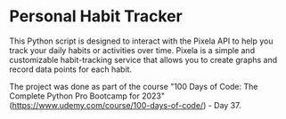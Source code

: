 <h1>Personal Habit Tracker</h1>

This Python script is designed to interact with the Pixela API to help you track your daily habits or activities over time. Pixela is a simple and customizable habit-tracking service that allows you to create graphs and record data points for each habit.

The project was done as part of the course "100 Days of Code: The Complete Python Pro Bootcamp for 2023" (https://www.udemy.com/course/100-days-of-code/) - Day 37.